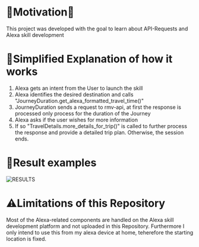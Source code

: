 # 🚀Motivation🚀
This project was developed with the goal to learn about API-Requests and Alexa skill development

# 🤖Simplified Explanation of how it works
1. Alexa gets an intent from the User to launch the skill
2. Alexa identifies the desired destination and calls "JourneyDuration.get_alexa_formatted_travel_time()"
3. JourneyDuration sends a request to rmv-api, at first the response is processed only process for the duration of the Journey
4. Alexa asks if the user wishes for more information
5. If so "TravelDetails.more_details_for_trip()" is called to further process the response and provide a detailed trip plan. Otherwise, the session ends.

# 📝Result examples
![RESULTS](https://cdn.discordapp.com/attachments/587739697216749589/1262103722658365480/Unbenannt.png?ex=66956130&is=66940fb0&hm=e0c6171760496a2bf63bf380427207e57540026641c367628960a96d1aa42168&)

# ⚠️Limitations of this Repository
Most of the Alexa-related components are handled on the Alexa skill development platform and not uploaded in this Repository.
Furthermore I only intend to use this from my alexa device at home, teherefore the starting location is fixed.

